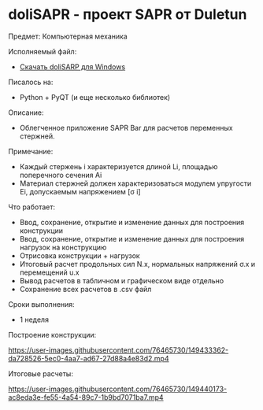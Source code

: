 # doliSAPR - проект SAPR от Duletun
Предмет: Компьютерная механика

Исполняемый файл:
- [Скачать doliSARP для Windows](https://github.com/Duletun/doliSAPR/releases/tag/1.0)

Писалось на: 
- Python + PyQT (и еще несколько библиотек)

Описание:
- Облегченное приложение SAPR Bar для расчетов переменных стержней.

Примечание:
- Каждый стержень i характеризуется длиной Li, площадью поперечного сечения Ai
- Материал стержней должен характеризоваться модулем упругости Ei, допускаемым напряжением [σ i]

Что работает:
- Ввод, сохранение, открытие и изменение данных для построения конструкции
- Ввод, сохранение, открытие и изменение данных для построения нагрузок на конструкцию
- Отрисовка конструкции + нагрузок
- Итоговый расчет продольных сил N.x, нормальных напряжений σ.x и перемещений u.x
- Вывод расчетов в табличном и графическом виде отдельно
- Сохранение всех расчетов в .csv файл

Сроки выполнения:
- 1 неделя

Построение конструкции:

https://user-images.githubusercontent.com/76465730/149433362-da728526-5ec0-4aa7-ad67-27d88a4e83d2.mp4

Итоговые расчеты:

https://user-images.githubusercontent.com/76465730/149440173-ac8eda3e-fe55-4a54-89c7-1b9bd7071ba7.mp4



